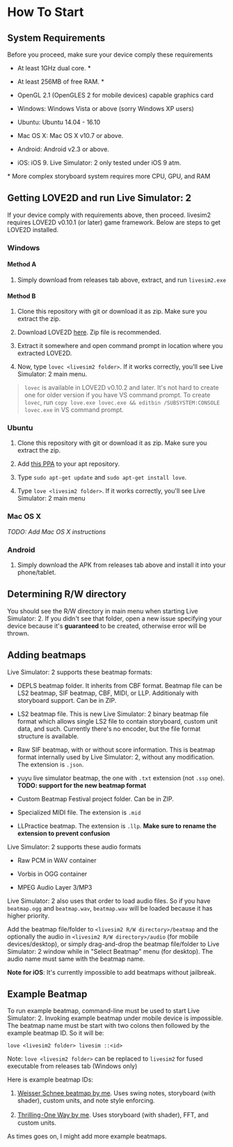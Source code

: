 How To Start
============

System Requirements
-------------------

Before you proceed, make sure your device comply these requirements

* At least 1GHz dual core. \*

* At least 256MB of free RAM. \*

* OpenGL 2.1 (OpenGLES 2 for mobile devices) capable graphics card

* Windows: Windows Vista or above (sorry Windows XP users)

* Ubuntu: Ubuntu 14.04 - 16.10

* Mac OS X: Mac OS X v10.7 or above.

* Android: Android v2.3 or above.

* iOS: iOS 9. Live Simulator: 2 only tested under iOS 9 atm.

\* More complex storyboard system requires more CPU, GPU, and RAM

Getting LOVE2D and run Live Simulator: 2
----------------------------------------

If your device comply with requirements above, then proceed. livesim2 requires LOVE2D v0.10.1 (or later) game framework. Below are steps to get LOVE2D installed.

### Windows

#### Method A

1. Simply download from releases tab above, extract, and run `livesim2.exe`

#### Method B

1. Clone this repository with git or download it as zip. Make sure you extract the zip.

2. Download LOVE2D [here](https://love2d.org/). Zip file is recommended.

3. Extract it somewhere and open command prompt in location where you extracted LOVE2D.

4. Now, type `lovec <livesim2 folder>`. If it works correctly, you'll see Live Simulator: 2 main menu.

> `lovec` is available in LOVE2D v0.10.2 and later. It's not hard to create one for older version if you have VS command prompt. To create `lovec`, run `copy love.exe lovec.exe && editbin /SUBSYSTEM:CONSOLE lovec.exe` in VS command prompt.

### Ubuntu

1. Clone this repository with git or download it as zip. Make sure you extract the zip.

2. Add [this PPA](https://launchpad.net/~bartbes/+archive/love-stable) to your apt repository.

3. Type `sudo apt-get update` and `sudo apt-get install love`.

4. Type `love <livesim2 folder>`. If it works correctly, you'll see Live Simulator: 2 main menu

### Mac OS X

*TODO: Add Mac OS X instructions*

### Android

1. Simply download the APK from releases tab above and install it into your phone/tablet.

Determining R/W directory
-------------------------

You should see the R/W directory in main menu when starting Live Simulator: 2. If you didn't see that folder, open a new issue specifying your device because it's **guaranteed** to be created, otherwise error will be thrown.

Adding beatmaps
---------------

Live Simulator: 2 supports these beatmap formats:

* DEPLS beatmap folder. It inherits from CBF format. Beatmap file can be LS2 beatmap, SIF beatmap, CBF, MIDI, or LLP. Additionaly with storyboard support. Can be in ZIP.

* LS2 beatmap file. This is new Live Simulator: 2 binary beatmap file format which allows single LS2 file to contain storyboard, custom unit data, and such. Currently there's no encoder, but the file format structure is available.

* Raw SIF beatmap, with or without score information. This is beatmap format internally used by Live Simulator: 2, without any modification. The extension is `.json`.

* yuyu live simulator beatmap, the one with `.txt` extension (not `.ssp` one). **TODO: support for the new beatmap format**

* Custom Beatmap Festival project folder. Can be in ZIP.

* Specialized MIDI file. The extension is `.mid`

* LLPractice beatmap. The extension is `.llp`. **Make sure to rename the extension to prevent confusion**

Live Simulator: 2 supports these audio formats

* Raw PCM in WAV container

* Vorbis in OGG container

* MPEG Audio Layer 3/MP3

Live Simulator: 2 also uses that order to load audio files. So if you have `beatmap.ogg` and `beatmap.wav`, `beatmap.wav` will be loaded because it has higher priority.

Add the beatmap file/folder to `<livesim2 R/W directory>/beatmap` and the optionally the audio in `<livesim2 R/W directory>/audio` (for mobile devices/desktop), or simply drag-and-drop the beatmap file/folder to Live Simulator: 2 window while in "Select Beatmap" menu (for desktop). The audio name must same with the beatmap name.

**Note for iOS**: It's currently impossible to add beatmaps without jailbreak.

Example Beatmap
---------------

To run example beatmap, command-line must be used to start Live Simulator: 2. Invoking example beatmap under mobile device is impossible. The beatmap name must be start with two colons then followed by the example beatmap ID. So it will be:

    love <livesim2 folder> livesim ::<id>

Note: `love <livesim2 folder>` can be replaced to `livesim2` for fused executable from releases tab (Windows only)

Here is example beatmap IDs:

1. [Weisser Schnee beatmap by me](https://www.youtube.com/watch?v=szN0faby5HM). Uses swing notes, storyboard (with shader), custom units, and note style enforcing.

2. [Thrilling･One Way by me](https://www.youtube.com/watch?v=xfWGjFo5dy8). Uses storyboard (with shader), FFT, and custom units.

As times goes on, I might add more example beatmaps.
